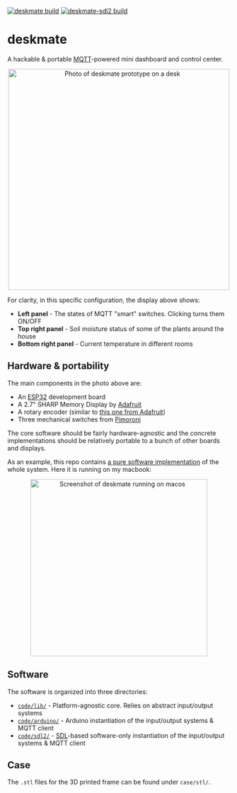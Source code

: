 [![deskmate build](https://github.com/rbaron/deskmate/workflows/deskmate%20build/badge.svg)](https://github.com/rbaron/deskmate/actions?query=workflow%3A%22deskmate+build%22)
[![deskmate-sdl2 build](https://github.com/rbaron/deskmate/workflows/deskmate-sdl2%20build/badge.svg)](https://github.com/rbaron/deskmate/actions?query=workflow%3A%22deskmate-sdl2+build%22)
# deskmate
A hackable & portable [MQTT](https://mqtt.org/)-powered mini dashboard and control center.

<p align="center">
  <img alt="Photo of deskmate prototype on a desk" src="assets/img/deskmate.jpg" height="500"/>
</p>

For clarity, in this specific configuration, the display above shows:
* **Left panel** - The states of MQTT "smart" switches. Clicking turns them ON/OFF
* **Top right panel** - Soil moisture status of some of the plants around the house
* **Bottom right panel** - Current temperature in different rooms

## Hardware & portability
The main components in the photo above are:
* An [ESP32](https://docs.platformio.org/en/latest/boards/espressif32/lolin32.html) development board
* A 2.7" SHARP Memory Display by [Adafruit](https://www.adafruit.com/product/4694)
* A rotary encoder (similar to [this one from Adafruit](https://www.adafruit.com/product/377))
* Three mechanical switches from [Pimoroni](https://shop.pimoroni.com/products/kailh-mechanical-switches-pack-of-12?variant=32056315314259)

The core software should be fairly hardware-agnostic and the concrete implementations should be relatively portable to a bunch of other boards and displays.

As an example, this repo contains [a pure software implementation](code/sdl2) of the whole system. Here it is running on my macbook:

<p align="center">
  <img alt="Screenshot of deskmate running on macos" src="assets/img/macos.png" width="400"/>
</p>

## Software
The software is organized into three directories:
* [`code/lib/`](code/lib) - Platform-agnostic core. Relies on abstract input/output systems
* [`code/arduino/`](code/arduino) - Arduino instantiation of the input/output systems & MQTT client
* [`code/sdl2/`](code/sdl2) - [SDL](https://www.sdl.com/)-based software-only instantiation of the input/output systems & MQTT client

## Case
The `.stl` files for the 3D printed frame can be found under `case/stl/`.
